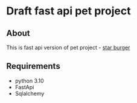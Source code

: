 # Draft fast api pet project

## About
This is fast api version of pet project - [star burger](https://github.com/DmitryTokyo/star-burger-onlineshop)

## Requirements
- python 3.10
- FastApi
- Sqlalchemy